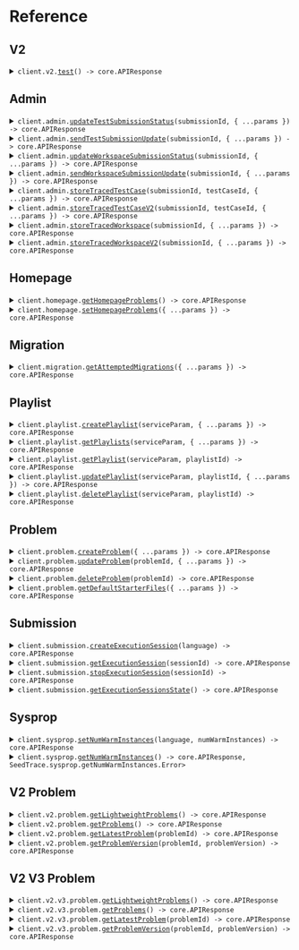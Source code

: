 # Reference
## V2
<details><summary><code>client.v2.<a href="/src/api/resources/v2/client/Client.ts">test</a>() -> core.APIResponse<void, SeedTrace.v2.test.Error></code></summary>
<dl>
<dd>

#### 🔌 Usage

<dl>
<dd>

<dl>
<dd>

```typescript
await client.v2.test();

```
</dd>
</dl>
</dd>
</dl>

#### ⚙️ Parameters

<dl>
<dd>

<dl>
<dd>

**requestOptions:** `V2.RequestOptions` 
    
</dd>
</dl>
</dd>
</dl>


</dd>
</dl>
</details>

## Admin
<details><summary><code>client.admin.<a href="/src/api/resources/admin/client/Client.ts">updateTestSubmissionStatus</a>(submissionId, { ...params }) -> core.APIResponse<void, SeedTrace.admin.updateTestSubmissionStatus.Error></code></summary>
<dl>
<dd>

#### 🔌 Usage

<dl>
<dd>

<dl>
<dd>

```typescript
await client.admin.updateTestSubmissionStatus(SeedTrace.SubmissionId("d5e9c84f-c2b2-4bf4-b4b0-7ffd7a9ffc32"), {
    type: "stopped"
});

```
</dd>
</dl>
</dd>
</dl>

#### ⚙️ Parameters

<dl>
<dd>

<dl>
<dd>

**submissionId:** `SeedTrace.SubmissionId` 
    
</dd>
</dl>

<dl>
<dd>

**request:** `SeedTrace.TestSubmissionStatus` 
    
</dd>
</dl>

<dl>
<dd>

**requestOptions:** `Admin.RequestOptions` 
    
</dd>
</dl>
</dd>
</dl>


</dd>
</dl>
</details>

<details><summary><code>client.admin.<a href="/src/api/resources/admin/client/Client.ts">sendTestSubmissionUpdate</a>(submissionId, { ...params }) -> core.APIResponse<void, SeedTrace.admin.sendTestSubmissionUpdate.Error></code></summary>
<dl>
<dd>

#### 🔌 Usage

<dl>
<dd>

<dl>
<dd>

```typescript
await client.admin.sendTestSubmissionUpdate(SeedTrace.SubmissionId("d5e9c84f-c2b2-4bf4-b4b0-7ffd7a9ffc32"), {
    updateTime: "2024-01-15T09:30:00Z",
    updateInfo: {
        type: "running",
        value: "QUEUEING_SUBMISSION"
    }
});

```
</dd>
</dl>
</dd>
</dl>

#### ⚙️ Parameters

<dl>
<dd>

<dl>
<dd>

**submissionId:** `SeedTrace.SubmissionId` 
    
</dd>
</dl>

<dl>
<dd>

**request:** `SeedTrace.TestSubmissionUpdate` 
    
</dd>
</dl>

<dl>
<dd>

**requestOptions:** `Admin.RequestOptions` 
    
</dd>
</dl>
</dd>
</dl>


</dd>
</dl>
</details>

<details><summary><code>client.admin.<a href="/src/api/resources/admin/client/Client.ts">updateWorkspaceSubmissionStatus</a>(submissionId, { ...params }) -> core.APIResponse<void, SeedTrace.admin.updateWorkspaceSubmissionStatus.Error></code></summary>
<dl>
<dd>

#### 🔌 Usage

<dl>
<dd>

<dl>
<dd>

```typescript
await client.admin.updateWorkspaceSubmissionStatus(SeedTrace.SubmissionId("d5e9c84f-c2b2-4bf4-b4b0-7ffd7a9ffc32"), {
    type: "stopped"
});

```
</dd>
</dl>
</dd>
</dl>

#### ⚙️ Parameters

<dl>
<dd>

<dl>
<dd>

**submissionId:** `SeedTrace.SubmissionId` 
    
</dd>
</dl>

<dl>
<dd>

**request:** `SeedTrace.WorkspaceSubmissionStatus` 
    
</dd>
</dl>

<dl>
<dd>

**requestOptions:** `Admin.RequestOptions` 
    
</dd>
</dl>
</dd>
</dl>


</dd>
</dl>
</details>

<details><summary><code>client.admin.<a href="/src/api/resources/admin/client/Client.ts">sendWorkspaceSubmissionUpdate</a>(submissionId, { ...params }) -> core.APIResponse<void, SeedTrace.admin.sendWorkspaceSubmissionUpdate.Error></code></summary>
<dl>
<dd>

#### 🔌 Usage

<dl>
<dd>

<dl>
<dd>

```typescript
await client.admin.sendWorkspaceSubmissionUpdate(SeedTrace.SubmissionId("d5e9c84f-c2b2-4bf4-b4b0-7ffd7a9ffc32"), {
    updateTime: "2024-01-15T09:30:00Z",
    updateInfo: {
        type: "running",
        value: "QUEUEING_SUBMISSION"
    }
});

```
</dd>
</dl>
</dd>
</dl>

#### ⚙️ Parameters

<dl>
<dd>

<dl>
<dd>

**submissionId:** `SeedTrace.SubmissionId` 
    
</dd>
</dl>

<dl>
<dd>

**request:** `SeedTrace.WorkspaceSubmissionUpdate` 
    
</dd>
</dl>

<dl>
<dd>

**requestOptions:** `Admin.RequestOptions` 
    
</dd>
</dl>
</dd>
</dl>


</dd>
</dl>
</details>

<details><summary><code>client.admin.<a href="/src/api/resources/admin/client/Client.ts">storeTracedTestCase</a>(submissionId, testCaseId, { ...params }) -> core.APIResponse<void, SeedTrace.admin.storeTracedTestCase.Error></code></summary>
<dl>
<dd>

#### 🔌 Usage

<dl>
<dd>

<dl>
<dd>

```typescript
await client.admin.storeTracedTestCase(SeedTrace.SubmissionId("d5e9c84f-c2b2-4bf4-b4b0-7ffd7a9ffc32"), "testCaseId", {
    result: {
        result: {
            expectedResult: {
                type: "integerValue",
                value: 1
            },
            actualResult: {
                type: "value",
                value: {
                    type: "integerValue",
                    value: 1
                }
            },
            passed: true
        },
        stdout: "stdout"
    },
    traceResponses: [{
            submissionId: SeedTrace.SubmissionId("d5e9c84f-c2b2-4bf4-b4b0-7ffd7a9ffc32"),
            lineNumber: 1,
            returnValue: {
                type: "integerValue",
                value: 1
            },
            expressionLocation: {
                start: 1,
                offset: 1
            },
            stack: {
                numStackFrames: 1,
                topStackFrame: {
                    methodName: "methodName",
                    lineNumber: 1,
                    scopes: [{
                            variables: {
                                "variables": {
                                    type: "integerValue",
                                    value: 1
                                }
                            }
                        }, {
                            variables: {
                                "variables": {
                                    type: "integerValue",
                                    value: 1
                                }
                            }
                        }]
                }
            },
            stdout: "stdout"
        }, {
            submissionId: SeedTrace.SubmissionId("d5e9c84f-c2b2-4bf4-b4b0-7ffd7a9ffc32"),
            lineNumber: 1,
            returnValue: {
                type: "integerValue",
                value: 1
            },
            expressionLocation: {
                start: 1,
                offset: 1
            },
            stack: {
                numStackFrames: 1,
                topStackFrame: {
                    methodName: "methodName",
                    lineNumber: 1,
                    scopes: [{
                            variables: {
                                "variables": {
                                    type: "integerValue",
                                    value: 1
                                }
                            }
                        }, {
                            variables: {
                                "variables": {
                                    type: "integerValue",
                                    value: 1
                                }
                            }
                        }]
                }
            },
            stdout: "stdout"
        }]
});

```
</dd>
</dl>
</dd>
</dl>

#### ⚙️ Parameters

<dl>
<dd>

<dl>
<dd>

**submissionId:** `SeedTrace.SubmissionId` 
    
</dd>
</dl>

<dl>
<dd>

**testCaseId:** `string` 
    
</dd>
</dl>

<dl>
<dd>

**request:** `SeedTrace.StoreTracedTestCaseRequest` 
    
</dd>
</dl>

<dl>
<dd>

**requestOptions:** `Admin.RequestOptions` 
    
</dd>
</dl>
</dd>
</dl>


</dd>
</dl>
</details>

<details><summary><code>client.admin.<a href="/src/api/resources/admin/client/Client.ts">storeTracedTestCaseV2</a>(submissionId, testCaseId, { ...params }) -> core.APIResponse<void, SeedTrace.admin.storeTracedTestCaseV2.Error></code></summary>
<dl>
<dd>

#### 🔌 Usage

<dl>
<dd>

<dl>
<dd>

```typescript
await client.admin.storeTracedTestCaseV2(SeedTrace.SubmissionId("d5e9c84f-c2b2-4bf4-b4b0-7ffd7a9ffc32"), SeedTrace.TestCaseId("testCaseId"), [{
        submissionId: SeedTrace.SubmissionId("d5e9c84f-c2b2-4bf4-b4b0-7ffd7a9ffc32"),
        lineNumber: 1,
        file: {
            filename: "filename",
            directory: "directory"
        },
        returnValue: {
            type: "integerValue",
            value: 1
        },
        expressionLocation: {
            start: 1,
            offset: 1
        },
        stack: {
            numStackFrames: 1,
            topStackFrame: {
                methodName: "methodName",
                lineNumber: 1,
                scopes: [{
                        variables: {
                            "variables": {
                                type: "integerValue",
                                value: 1
                            }
                        }
                    }, {
                        variables: {
                            "variables": {
                                type: "integerValue",
                                value: 1
                            }
                        }
                    }]
            }
        },
        stdout: "stdout"
    }, {
        submissionId: SeedTrace.SubmissionId("d5e9c84f-c2b2-4bf4-b4b0-7ffd7a9ffc32"),
        lineNumber: 1,
        file: {
            filename: "filename",
            directory: "directory"
        },
        returnValue: {
            type: "integerValue",
            value: 1
        },
        expressionLocation: {
            start: 1,
            offset: 1
        },
        stack: {
            numStackFrames: 1,
            topStackFrame: {
                methodName: "methodName",
                lineNumber: 1,
                scopes: [{
                        variables: {
                            "variables": {
                                type: "integerValue",
                                value: 1
                            }
                        }
                    }, {
                        variables: {
                            "variables": {
                                type: "integerValue",
                                value: 1
                            }
                        }
                    }]
            }
        },
        stdout: "stdout"
    }]);

```
</dd>
</dl>
</dd>
</dl>

#### ⚙️ Parameters

<dl>
<dd>

<dl>
<dd>

**submissionId:** `SeedTrace.SubmissionId` 
    
</dd>
</dl>

<dl>
<dd>

**testCaseId:** `SeedTrace.TestCaseId` 
    
</dd>
</dl>

<dl>
<dd>

**request:** `SeedTrace.TraceResponseV2[]` 
    
</dd>
</dl>

<dl>
<dd>

**requestOptions:** `Admin.RequestOptions` 
    
</dd>
</dl>
</dd>
</dl>


</dd>
</dl>
</details>

<details><summary><code>client.admin.<a href="/src/api/resources/admin/client/Client.ts">storeTracedWorkspace</a>(submissionId, { ...params }) -> core.APIResponse<void, SeedTrace.admin.storeTracedWorkspace.Error></code></summary>
<dl>
<dd>

#### 🔌 Usage

<dl>
<dd>

<dl>
<dd>

```typescript
await client.admin.storeTracedWorkspace(SeedTrace.SubmissionId("d5e9c84f-c2b2-4bf4-b4b0-7ffd7a9ffc32"), {
    workspaceRunDetails: {
        exceptionV2: {
            type: "generic",
            exceptionType: "exceptionType",
            exceptionMessage: "exceptionMessage",
            exceptionStacktrace: "exceptionStacktrace"
        },
        exception: {
            exceptionType: "exceptionType",
            exceptionMessage: "exceptionMessage",
            exceptionStacktrace: "exceptionStacktrace"
        },
        stdout: "stdout"
    },
    traceResponses: [{
            submissionId: SeedTrace.SubmissionId("d5e9c84f-c2b2-4bf4-b4b0-7ffd7a9ffc32"),
            lineNumber: 1,
            returnValue: {
                type: "integerValue",
                value: 1
            },
            expressionLocation: {
                start: 1,
                offset: 1
            },
            stack: {
                numStackFrames: 1,
                topStackFrame: {
                    methodName: "methodName",
                    lineNumber: 1,
                    scopes: [{
                            variables: {
                                "variables": {
                                    type: "integerValue",
                                    value: 1
                                }
                            }
                        }, {
                            variables: {
                                "variables": {
                                    type: "integerValue",
                                    value: 1
                                }
                            }
                        }]
                }
            },
            stdout: "stdout"
        }, {
            submissionId: SeedTrace.SubmissionId("d5e9c84f-c2b2-4bf4-b4b0-7ffd7a9ffc32"),
            lineNumber: 1,
            returnValue: {
                type: "integerValue",
                value: 1
            },
            expressionLocation: {
                start: 1,
                offset: 1
            },
            stack: {
                numStackFrames: 1,
                topStackFrame: {
                    methodName: "methodName",
                    lineNumber: 1,
                    scopes: [{
                            variables: {
                                "variables": {
                                    type: "integerValue",
                                    value: 1
                                }
                            }
                        }, {
                            variables: {
                                "variables": {
                                    type: "integerValue",
                                    value: 1
                                }
                            }
                        }]
                }
            },
            stdout: "stdout"
        }]
});

```
</dd>
</dl>
</dd>
</dl>

#### ⚙️ Parameters

<dl>
<dd>

<dl>
<dd>

**submissionId:** `SeedTrace.SubmissionId` 
    
</dd>
</dl>

<dl>
<dd>

**request:** `SeedTrace.StoreTracedWorkspaceRequest` 
    
</dd>
</dl>

<dl>
<dd>

**requestOptions:** `Admin.RequestOptions` 
    
</dd>
</dl>
</dd>
</dl>


</dd>
</dl>
</details>

<details><summary><code>client.admin.<a href="/src/api/resources/admin/client/Client.ts">storeTracedWorkspaceV2</a>(submissionId, { ...params }) -> core.APIResponse<void, SeedTrace.admin.storeTracedWorkspaceV2.Error></code></summary>
<dl>
<dd>

#### 🔌 Usage

<dl>
<dd>

<dl>
<dd>

```typescript
await client.admin.storeTracedWorkspaceV2(SeedTrace.SubmissionId("d5e9c84f-c2b2-4bf4-b4b0-7ffd7a9ffc32"), [{
        submissionId: SeedTrace.SubmissionId("d5e9c84f-c2b2-4bf4-b4b0-7ffd7a9ffc32"),
        lineNumber: 1,
        file: {
            filename: "filename",
            directory: "directory"
        },
        returnValue: {
            type: "integerValue",
            value: 1
        },
        expressionLocation: {
            start: 1,
            offset: 1
        },
        stack: {
            numStackFrames: 1,
            topStackFrame: {
                methodName: "methodName",
                lineNumber: 1,
                scopes: [{
                        variables: {
                            "variables": {
                                type: "integerValue",
                                value: 1
                            }
                        }
                    }, {
                        variables: {
                            "variables": {
                                type: "integerValue",
                                value: 1
                            }
                        }
                    }]
            }
        },
        stdout: "stdout"
    }, {
        submissionId: SeedTrace.SubmissionId("d5e9c84f-c2b2-4bf4-b4b0-7ffd7a9ffc32"),
        lineNumber: 1,
        file: {
            filename: "filename",
            directory: "directory"
        },
        returnValue: {
            type: "integerValue",
            value: 1
        },
        expressionLocation: {
            start: 1,
            offset: 1
        },
        stack: {
            numStackFrames: 1,
            topStackFrame: {
                methodName: "methodName",
                lineNumber: 1,
                scopes: [{
                        variables: {
                            "variables": {
                                type: "integerValue",
                                value: 1
                            }
                        }
                    }, {
                        variables: {
                            "variables": {
                                type: "integerValue",
                                value: 1
                            }
                        }
                    }]
            }
        },
        stdout: "stdout"
    }]);

```
</dd>
</dl>
</dd>
</dl>

#### ⚙️ Parameters

<dl>
<dd>

<dl>
<dd>

**submissionId:** `SeedTrace.SubmissionId` 
    
</dd>
</dl>

<dl>
<dd>

**request:** `SeedTrace.TraceResponseV2[]` 
    
</dd>
</dl>

<dl>
<dd>

**requestOptions:** `Admin.RequestOptions` 
    
</dd>
</dl>
</dd>
</dl>


</dd>
</dl>
</details>

## Homepage
<details><summary><code>client.homepage.<a href="/src/api/resources/homepage/client/Client.ts">getHomepageProblems</a>() -> core.APIResponse<SeedTrace.ProblemId[], SeedTrace.homepage.getHomepageProblems.Error></code></summary>
<dl>
<dd>

#### 🔌 Usage

<dl>
<dd>

<dl>
<dd>

```typescript
await client.homepage.getHomepageProblems();

```
</dd>
</dl>
</dd>
</dl>

#### ⚙️ Parameters

<dl>
<dd>

<dl>
<dd>

**requestOptions:** `Homepage.RequestOptions` 
    
</dd>
</dl>
</dd>
</dl>


</dd>
</dl>
</details>

<details><summary><code>client.homepage.<a href="/src/api/resources/homepage/client/Client.ts">setHomepageProblems</a>({ ...params }) -> core.APIResponse<void, SeedTrace.homepage.setHomepageProblems.Error></code></summary>
<dl>
<dd>

#### 🔌 Usage

<dl>
<dd>

<dl>
<dd>

```typescript
await client.homepage.setHomepageProblems([SeedTrace.ProblemId("string"), SeedTrace.ProblemId("string")]);

```
</dd>
</dl>
</dd>
</dl>

#### ⚙️ Parameters

<dl>
<dd>

<dl>
<dd>

**request:** `SeedTrace.ProblemId[]` 
    
</dd>
</dl>

<dl>
<dd>

**requestOptions:** `Homepage.RequestOptions` 
    
</dd>
</dl>
</dd>
</dl>


</dd>
</dl>
</details>

## Migration
<details><summary><code>client.migration.<a href="/src/api/resources/migration/client/Client.ts">getAttemptedMigrations</a>({ ...params }) -> core.APIResponse<SeedTrace.Migration[], SeedTrace.migration.getAttemptedMigrations.Error></code></summary>
<dl>
<dd>

#### 🔌 Usage

<dl>
<dd>

<dl>
<dd>

```typescript
await client.migration.getAttemptedMigrations({
    "admin-key-header": "admin-key-header"
});

```
</dd>
</dl>
</dd>
</dl>

#### ⚙️ Parameters

<dl>
<dd>

<dl>
<dd>

**request:** `SeedTrace.GetAttemptedMigrationsRequest` 
    
</dd>
</dl>

<dl>
<dd>

**requestOptions:** `Migration.RequestOptions` 
    
</dd>
</dl>
</dd>
</dl>


</dd>
</dl>
</details>

## Playlist
<details><summary><code>client.playlist.<a href="/src/api/resources/playlist/client/Client.ts">createPlaylist</a>(serviceParam, { ...params }) -> core.APIResponse<SeedTrace.Playlist, SeedTrace.playlist.createPlaylist.Error></code></summary>
<dl>
<dd>

#### 📝 Description

<dl>
<dd>

<dl>
<dd>

Create a new playlist
</dd>
</dl>
</dd>
</dl>

#### 🔌 Usage

<dl>
<dd>

<dl>
<dd>

```typescript
await client.playlist.createPlaylist(1, {
    datetime: "2024-01-15T09:30:00Z",
    optionalDatetime: "2024-01-15T09:30:00Z",
    body: {
        name: "name",
        problems: [SeedTrace.ProblemId("problems"), SeedTrace.ProblemId("problems")]
    }
});

```
</dd>
</dl>
</dd>
</dl>

#### ⚙️ Parameters

<dl>
<dd>

<dl>
<dd>

**serviceParam:** `number` 
    
</dd>
</dl>

<dl>
<dd>

**request:** `SeedTrace.CreatePlaylistRequest` 
    
</dd>
</dl>

<dl>
<dd>

**requestOptions:** `Playlist.RequestOptions` 
    
</dd>
</dl>
</dd>
</dl>


</dd>
</dl>
</details>

<details><summary><code>client.playlist.<a href="/src/api/resources/playlist/client/Client.ts">getPlaylists</a>(serviceParam, { ...params }) -> core.APIResponse<SeedTrace.Playlist[], SeedTrace.playlist.getPlaylists.Error></code></summary>
<dl>
<dd>

#### 📝 Description

<dl>
<dd>

<dl>
<dd>

Returns the user's playlists
</dd>
</dl>
</dd>
</dl>

#### 🔌 Usage

<dl>
<dd>

<dl>
<dd>

```typescript
await client.playlist.getPlaylists(1, {
    limit: 1,
    otherField: "otherField",
    multiLineDocs: "multiLineDocs",
    optionalMultipleField: "optionalMultipleField",
    multipleField: "multipleField"
});

```
</dd>
</dl>
</dd>
</dl>

#### ⚙️ Parameters

<dl>
<dd>

<dl>
<dd>

**serviceParam:** `number` 
    
</dd>
</dl>

<dl>
<dd>

**request:** `SeedTrace.GetPlaylistsRequest` 
    
</dd>
</dl>

<dl>
<dd>

**requestOptions:** `Playlist.RequestOptions` 
    
</dd>
</dl>
</dd>
</dl>


</dd>
</dl>
</details>

<details><summary><code>client.playlist.<a href="/src/api/resources/playlist/client/Client.ts">getPlaylist</a>(serviceParam, playlistId) -> core.APIResponse<SeedTrace.Playlist, SeedTrace.playlist.getPlaylist.Error></code></summary>
<dl>
<dd>

#### 📝 Description

<dl>
<dd>

<dl>
<dd>

Returns a playlist
</dd>
</dl>
</dd>
</dl>

#### 🔌 Usage

<dl>
<dd>

<dl>
<dd>

```typescript
await client.playlist.getPlaylist(1, SeedTrace.PlaylistId("playlistId"));

```
</dd>
</dl>
</dd>
</dl>

#### ⚙️ Parameters

<dl>
<dd>

<dl>
<dd>

**serviceParam:** `number` 
    
</dd>
</dl>

<dl>
<dd>

**playlistId:** `SeedTrace.PlaylistId` 
    
</dd>
</dl>

<dl>
<dd>

**requestOptions:** `Playlist.RequestOptions` 
    
</dd>
</dl>
</dd>
</dl>


</dd>
</dl>
</details>

<details><summary><code>client.playlist.<a href="/src/api/resources/playlist/client/Client.ts">updatePlaylist</a>(serviceParam, playlistId, { ...params }) -> core.APIResponse<SeedTrace.Playlist | undefined, SeedTrace.playlist.updatePlaylist.Error></code></summary>
<dl>
<dd>

#### 📝 Description

<dl>
<dd>

<dl>
<dd>

Updates a playlist
</dd>
</dl>
</dd>
</dl>

#### 🔌 Usage

<dl>
<dd>

<dl>
<dd>

```typescript
await client.playlist.updatePlaylist(1, SeedTrace.PlaylistId("playlistId"), {
    name: "name",
    problems: [SeedTrace.ProblemId("problems"), SeedTrace.ProblemId("problems")]
});

```
</dd>
</dl>
</dd>
</dl>

#### ⚙️ Parameters

<dl>
<dd>

<dl>
<dd>

**serviceParam:** `number` 
    
</dd>
</dl>

<dl>
<dd>

**playlistId:** `SeedTrace.PlaylistId` 
    
</dd>
</dl>

<dl>
<dd>

**request:** `SeedTrace.UpdatePlaylistRequest` 
    
</dd>
</dl>

<dl>
<dd>

**requestOptions:** `Playlist.RequestOptions` 
    
</dd>
</dl>
</dd>
</dl>


</dd>
</dl>
</details>

<details><summary><code>client.playlist.<a href="/src/api/resources/playlist/client/Client.ts">deletePlaylist</a>(serviceParam, playlistId) -> core.APIResponse<void, SeedTrace.playlist.deletePlaylist.Error></code></summary>
<dl>
<dd>

#### 📝 Description

<dl>
<dd>

<dl>
<dd>

Deletes a playlist
</dd>
</dl>
</dd>
</dl>

#### 🔌 Usage

<dl>
<dd>

<dl>
<dd>

```typescript
await client.playlist.deletePlaylist(1, SeedTrace.PlaylistId("playlist_id"));

```
</dd>
</dl>
</dd>
</dl>

#### ⚙️ Parameters

<dl>
<dd>

<dl>
<dd>

**serviceParam:** `number` 
    
</dd>
</dl>

<dl>
<dd>

**playlistId:** `SeedTrace.PlaylistId` 
    
</dd>
</dl>

<dl>
<dd>

**requestOptions:** `Playlist.RequestOptions` 
    
</dd>
</dl>
</dd>
</dl>


</dd>
</dl>
</details>

## Problem
<details><summary><code>client.problem.<a href="/src/api/resources/problem/client/Client.ts">createProblem</a>({ ...params }) -> core.APIResponse<SeedTrace.CreateProblemResponse, SeedTrace.problem.createProblem.Error></code></summary>
<dl>
<dd>

#### 📝 Description

<dl>
<dd>

<dl>
<dd>

Creates a problem
</dd>
</dl>
</dd>
</dl>

#### 🔌 Usage

<dl>
<dd>

<dl>
<dd>

```typescript
await client.problem.createProblem({
    problemName: "problemName",
    problemDescription: {
        boards: [{
                type: "html",
                value: "boards"
            }, {
                type: "html",
                value: "boards"
            }]
    },
    files: {
        ["JAVA"]: {
            solutionFile: {
                filename: "filename",
                contents: "contents"
            },
            readOnlyFiles: [{
                    filename: "filename",
                    contents: "contents"
                }, {
                    filename: "filename",
                    contents: "contents"
                }]
        }
    },
    inputParams: [{
            variableType: {
                type: "integerType"
            },
            name: "name"
        }, {
            variableType: {
                type: "integerType"
            },
            name: "name"
        }],
    outputType: {
        type: "integerType"
    },
    testcases: [{
            testCase: {
                id: "id",
                params: [{
                        type: "integerValue",
                        value: 1
                    }, {
                        type: "integerValue",
                        value: 1
                    }]
            },
            expectedResult: {
                type: "integerValue",
                value: 1
            }
        }, {
            testCase: {
                id: "id",
                params: [{
                        type: "integerValue",
                        value: 1
                    }, {
                        type: "integerValue",
                        value: 1
                    }]
            },
            expectedResult: {
                type: "integerValue",
                value: 1
            }
        }],
    methodName: "methodName"
});

```
</dd>
</dl>
</dd>
</dl>

#### ⚙️ Parameters

<dl>
<dd>

<dl>
<dd>

**request:** `SeedTrace.CreateProblemRequest` 
    
</dd>
</dl>

<dl>
<dd>

**requestOptions:** `Problem.RequestOptions` 
    
</dd>
</dl>
</dd>
</dl>


</dd>
</dl>
</details>

<details><summary><code>client.problem.<a href="/src/api/resources/problem/client/Client.ts">updateProblem</a>(problemId, { ...params }) -> core.APIResponse<SeedTrace.UpdateProblemResponse, SeedTrace.problem.updateProblem.Error></code></summary>
<dl>
<dd>

#### 📝 Description

<dl>
<dd>

<dl>
<dd>

Updates a problem
</dd>
</dl>
</dd>
</dl>

#### 🔌 Usage

<dl>
<dd>

<dl>
<dd>

```typescript
await client.problem.updateProblem(SeedTrace.ProblemId("problemId"), {
    problemName: "problemName",
    problemDescription: {
        boards: [{
                type: "html",
                value: "boards"
            }, {
                type: "html",
                value: "boards"
            }]
    },
    files: {
        ["JAVA"]: {
            solutionFile: {
                filename: "filename",
                contents: "contents"
            },
            readOnlyFiles: [{
                    filename: "filename",
                    contents: "contents"
                }, {
                    filename: "filename",
                    contents: "contents"
                }]
        }
    },
    inputParams: [{
            variableType: {
                type: "integerType"
            },
            name: "name"
        }, {
            variableType: {
                type: "integerType"
            },
            name: "name"
        }],
    outputType: {
        type: "integerType"
    },
    testcases: [{
            testCase: {
                id: "id",
                params: [{
                        type: "integerValue",
                        value: 1
                    }, {
                        type: "integerValue",
                        value: 1
                    }]
            },
            expectedResult: {
                type: "integerValue",
                value: 1
            }
        }, {
            testCase: {
                id: "id",
                params: [{
                        type: "integerValue",
                        value: 1
                    }, {
                        type: "integerValue",
                        value: 1
                    }]
            },
            expectedResult: {
                type: "integerValue",
                value: 1
            }
        }],
    methodName: "methodName"
});

```
</dd>
</dl>
</dd>
</dl>

#### ⚙️ Parameters

<dl>
<dd>

<dl>
<dd>

**problemId:** `SeedTrace.ProblemId` 
    
</dd>
</dl>

<dl>
<dd>

**request:** `SeedTrace.CreateProblemRequest` 
    
</dd>
</dl>

<dl>
<dd>

**requestOptions:** `Problem.RequestOptions` 
    
</dd>
</dl>
</dd>
</dl>


</dd>
</dl>
</details>

<details><summary><code>client.problem.<a href="/src/api/resources/problem/client/Client.ts">deleteProblem</a>(problemId) -> core.APIResponse<void, SeedTrace.problem.deleteProblem.Error></code></summary>
<dl>
<dd>

#### 📝 Description

<dl>
<dd>

<dl>
<dd>

Soft deletes a problem
</dd>
</dl>
</dd>
</dl>

#### 🔌 Usage

<dl>
<dd>

<dl>
<dd>

```typescript
await client.problem.deleteProblem(SeedTrace.ProblemId("problemId"));

```
</dd>
</dl>
</dd>
</dl>

#### ⚙️ Parameters

<dl>
<dd>

<dl>
<dd>

**problemId:** `SeedTrace.ProblemId` 
    
</dd>
</dl>

<dl>
<dd>

**requestOptions:** `Problem.RequestOptions` 
    
</dd>
</dl>
</dd>
</dl>


</dd>
</dl>
</details>

<details><summary><code>client.problem.<a href="/src/api/resources/problem/client/Client.ts">getDefaultStarterFiles</a>({ ...params }) -> core.APIResponse<SeedTrace.GetDefaultStarterFilesResponse, SeedTrace.problem.getDefaultStarterFiles.Error></code></summary>
<dl>
<dd>

#### 📝 Description

<dl>
<dd>

<dl>
<dd>

Returns default starter files for problem
</dd>
</dl>
</dd>
</dl>

#### 🔌 Usage

<dl>
<dd>

<dl>
<dd>

```typescript
await client.problem.getDefaultStarterFiles({
    inputParams: [{
            variableType: {
                type: "integerType"
            },
            name: "name"
        }, {
            variableType: {
                type: "integerType"
            },
            name: "name"
        }],
    outputType: {
        type: "integerType"
    },
    methodName: "methodName"
});

```
</dd>
</dl>
</dd>
</dl>

#### ⚙️ Parameters

<dl>
<dd>

<dl>
<dd>

**request:** `SeedTrace.GetDefaultStarterFilesRequest` 
    
</dd>
</dl>

<dl>
<dd>

**requestOptions:** `Problem.RequestOptions` 
    
</dd>
</dl>
</dd>
</dl>


</dd>
</dl>
</details>

## Submission
<details><summary><code>client.submission.<a href="/src/api/resources/submission/client/Client.ts">createExecutionSession</a>(language) -> core.APIResponse<SeedTrace.ExecutionSessionResponse, SeedTrace.submission.createExecutionSession.Error></code></summary>
<dl>
<dd>

#### 📝 Description

<dl>
<dd>

<dl>
<dd>

Returns sessionId and execution server URL for session. Spins up server.
</dd>
</dl>
</dd>
</dl>

#### 🔌 Usage

<dl>
<dd>

<dl>
<dd>

```typescript
await client.submission.createExecutionSession("JAVA");

```
</dd>
</dl>
</dd>
</dl>

#### ⚙️ Parameters

<dl>
<dd>

<dl>
<dd>

**language:** `SeedTrace.Language` 
    
</dd>
</dl>

<dl>
<dd>

**requestOptions:** `Submission.RequestOptions` 
    
</dd>
</dl>
</dd>
</dl>


</dd>
</dl>
</details>

<details><summary><code>client.submission.<a href="/src/api/resources/submission/client/Client.ts">getExecutionSession</a>(sessionId) -> core.APIResponse<SeedTrace.ExecutionSessionResponse | undefined, SeedTrace.submission.getExecutionSession.Error></code></summary>
<dl>
<dd>

#### 📝 Description

<dl>
<dd>

<dl>
<dd>

Returns execution server URL for session. Returns empty if session isn't registered.
</dd>
</dl>
</dd>
</dl>

#### 🔌 Usage

<dl>
<dd>

<dl>
<dd>

```typescript
await client.submission.getExecutionSession("sessionId");

```
</dd>
</dl>
</dd>
</dl>

#### ⚙️ Parameters

<dl>
<dd>

<dl>
<dd>

**sessionId:** `string` 
    
</dd>
</dl>

<dl>
<dd>

**requestOptions:** `Submission.RequestOptions` 
    
</dd>
</dl>
</dd>
</dl>


</dd>
</dl>
</details>

<details><summary><code>client.submission.<a href="/src/api/resources/submission/client/Client.ts">stopExecutionSession</a>(sessionId) -> core.APIResponse<void, SeedTrace.submission.stopExecutionSession.Error></code></summary>
<dl>
<dd>

#### 📝 Description

<dl>
<dd>

<dl>
<dd>

Stops execution session.
</dd>
</dl>
</dd>
</dl>

#### 🔌 Usage

<dl>
<dd>

<dl>
<dd>

```typescript
await client.submission.stopExecutionSession("sessionId");

```
</dd>
</dl>
</dd>
</dl>

#### ⚙️ Parameters

<dl>
<dd>

<dl>
<dd>

**sessionId:** `string` 
    
</dd>
</dl>

<dl>
<dd>

**requestOptions:** `Submission.RequestOptions` 
    
</dd>
</dl>
</dd>
</dl>


</dd>
</dl>
</details>

<details><summary><code>client.submission.<a href="/src/api/resources/submission/client/Client.ts">getExecutionSessionsState</a>() -> core.APIResponse<SeedTrace.GetExecutionSessionStateResponse, SeedTrace.submission.getExecutionSessionsState.Error></code></summary>
<dl>
<dd>

#### 🔌 Usage

<dl>
<dd>

<dl>
<dd>

```typescript
await client.submission.getExecutionSessionsState();

```
</dd>
</dl>
</dd>
</dl>

#### ⚙️ Parameters

<dl>
<dd>

<dl>
<dd>

**requestOptions:** `Submission.RequestOptions` 
    
</dd>
</dl>
</dd>
</dl>


</dd>
</dl>
</details>

## Sysprop
<details><summary><code>client.sysprop.<a href="/src/api/resources/sysprop/client/Client.ts">setNumWarmInstances</a>(language, numWarmInstances) -> core.APIResponse<void, SeedTrace.sysprop.setNumWarmInstances.Error></code></summary>
<dl>
<dd>

#### 🔌 Usage

<dl>
<dd>

<dl>
<dd>

```typescript
await client.sysprop.setNumWarmInstances("JAVA", 1);

```
</dd>
</dl>
</dd>
</dl>

#### ⚙️ Parameters

<dl>
<dd>

<dl>
<dd>

**language:** `SeedTrace.Language` 
    
</dd>
</dl>

<dl>
<dd>

**numWarmInstances:** `number` 
    
</dd>
</dl>

<dl>
<dd>

**requestOptions:** `Sysprop.RequestOptions` 
    
</dd>
</dl>
</dd>
</dl>


</dd>
</dl>
</details>

<details><summary><code>client.sysprop.<a href="/src/api/resources/sysprop/client/Client.ts">getNumWarmInstances</a>() -> core.APIResponse<Record<SeedTrace.Language, number | undefined>, SeedTrace.sysprop.getNumWarmInstances.Error></code></summary>
<dl>
<dd>

#### 🔌 Usage

<dl>
<dd>

<dl>
<dd>

```typescript
await client.sysprop.getNumWarmInstances();

```
</dd>
</dl>
</dd>
</dl>

#### ⚙️ Parameters

<dl>
<dd>

<dl>
<dd>

**requestOptions:** `Sysprop.RequestOptions` 
    
</dd>
</dl>
</dd>
</dl>


</dd>
</dl>
</details>

## V2 Problem
<details><summary><code>client.v2.problem.<a href="/src/api/resources/v2/resources/problem/client/Client.ts">getLightweightProblems</a>() -> core.APIResponse<SeedTrace.LightweightProblemInfoV2[], SeedTrace.v2.problem.getLightweightProblems.Error></code></summary>
<dl>
<dd>

#### 📝 Description

<dl>
<dd>

<dl>
<dd>

Returns lightweight versions of all problems
</dd>
</dl>
</dd>
</dl>

#### 🔌 Usage

<dl>
<dd>

<dl>
<dd>

```typescript
await client.v2.problem.getLightweightProblems();

```
</dd>
</dl>
</dd>
</dl>

#### ⚙️ Parameters

<dl>
<dd>

<dl>
<dd>

**requestOptions:** `Problem.RequestOptions` 
    
</dd>
</dl>
</dd>
</dl>


</dd>
</dl>
</details>

<details><summary><code>client.v2.problem.<a href="/src/api/resources/v2/resources/problem/client/Client.ts">getProblems</a>() -> core.APIResponse<SeedTrace.ProblemInfoV2[], SeedTrace.v2.problem.getProblems.Error></code></summary>
<dl>
<dd>

#### 📝 Description

<dl>
<dd>

<dl>
<dd>

Returns latest versions of all problems
</dd>
</dl>
</dd>
</dl>

#### 🔌 Usage

<dl>
<dd>

<dl>
<dd>

```typescript
await client.v2.problem.getProblems();

```
</dd>
</dl>
</dd>
</dl>

#### ⚙️ Parameters

<dl>
<dd>

<dl>
<dd>

**requestOptions:** `Problem.RequestOptions` 
    
</dd>
</dl>
</dd>
</dl>


</dd>
</dl>
</details>

<details><summary><code>client.v2.problem.<a href="/src/api/resources/v2/resources/problem/client/Client.ts">getLatestProblem</a>(problemId) -> core.APIResponse<SeedTrace.ProblemInfoV2, SeedTrace.v2.problem.getLatestProblem.Error></code></summary>
<dl>
<dd>

#### 📝 Description

<dl>
<dd>

<dl>
<dd>

Returns latest version of a problem
</dd>
</dl>
</dd>
</dl>

#### 🔌 Usage

<dl>
<dd>

<dl>
<dd>

```typescript
await client.v2.problem.getLatestProblem(SeedTrace.ProblemId("problemId"));

```
</dd>
</dl>
</dd>
</dl>

#### ⚙️ Parameters

<dl>
<dd>

<dl>
<dd>

**problemId:** `SeedTrace.ProblemId` 
    
</dd>
</dl>

<dl>
<dd>

**requestOptions:** `Problem.RequestOptions` 
    
</dd>
</dl>
</dd>
</dl>


</dd>
</dl>
</details>

<details><summary><code>client.v2.problem.<a href="/src/api/resources/v2/resources/problem/client/Client.ts">getProblemVersion</a>(problemId, problemVersion) -> core.APIResponse<SeedTrace.ProblemInfoV2, SeedTrace.v2.problem.getProblemVersion.Error></code></summary>
<dl>
<dd>

#### 📝 Description

<dl>
<dd>

<dl>
<dd>

Returns requested version of a problem
</dd>
</dl>
</dd>
</dl>

#### 🔌 Usage

<dl>
<dd>

<dl>
<dd>

```typescript
await client.v2.problem.getProblemVersion(SeedTrace.ProblemId("problemId"), 1);

```
</dd>
</dl>
</dd>
</dl>

#### ⚙️ Parameters

<dl>
<dd>

<dl>
<dd>

**problemId:** `SeedTrace.ProblemId` 
    
</dd>
</dl>

<dl>
<dd>

**problemVersion:** `number` 
    
</dd>
</dl>

<dl>
<dd>

**requestOptions:** `Problem.RequestOptions` 
    
</dd>
</dl>
</dd>
</dl>


</dd>
</dl>
</details>

## V2 V3 Problem
<details><summary><code>client.v2.v3.problem.<a href="/src/api/resources/v2/resources/v3/resources/problem/client/Client.ts">getLightweightProblems</a>() -> core.APIResponse<SeedTrace.LightweightProblemInfoV2[], SeedTrace.v2.v3.problem.getLightweightProblems.Error></code></summary>
<dl>
<dd>

#### 📝 Description

<dl>
<dd>

<dl>
<dd>

Returns lightweight versions of all problems
</dd>
</dl>
</dd>
</dl>

#### 🔌 Usage

<dl>
<dd>

<dl>
<dd>

```typescript
await client.v2.v3.problem.getLightweightProblems();

```
</dd>
</dl>
</dd>
</dl>

#### ⚙️ Parameters

<dl>
<dd>

<dl>
<dd>

**requestOptions:** `Problem.RequestOptions` 
    
</dd>
</dl>
</dd>
</dl>


</dd>
</dl>
</details>

<details><summary><code>client.v2.v3.problem.<a href="/src/api/resources/v2/resources/v3/resources/problem/client/Client.ts">getProblems</a>() -> core.APIResponse<SeedTrace.ProblemInfoV2[], SeedTrace.v2.v3.problem.getProblems.Error></code></summary>
<dl>
<dd>

#### 📝 Description

<dl>
<dd>

<dl>
<dd>

Returns latest versions of all problems
</dd>
</dl>
</dd>
</dl>

#### 🔌 Usage

<dl>
<dd>

<dl>
<dd>

```typescript
await client.v2.v3.problem.getProblems();

```
</dd>
</dl>
</dd>
</dl>

#### ⚙️ Parameters

<dl>
<dd>

<dl>
<dd>

**requestOptions:** `Problem.RequestOptions` 
    
</dd>
</dl>
</dd>
</dl>


</dd>
</dl>
</details>

<details><summary><code>client.v2.v3.problem.<a href="/src/api/resources/v2/resources/v3/resources/problem/client/Client.ts">getLatestProblem</a>(problemId) -> core.APIResponse<SeedTrace.ProblemInfoV2, SeedTrace.v2.v3.problem.getLatestProblem.Error></code></summary>
<dl>
<dd>

#### 📝 Description

<dl>
<dd>

<dl>
<dd>

Returns latest version of a problem
</dd>
</dl>
</dd>
</dl>

#### 🔌 Usage

<dl>
<dd>

<dl>
<dd>

```typescript
await client.v2.v3.problem.getLatestProblem(SeedTrace.ProblemId("problemId"));

```
</dd>
</dl>
</dd>
</dl>

#### ⚙️ Parameters

<dl>
<dd>

<dl>
<dd>

**problemId:** `SeedTrace.ProblemId` 
    
</dd>
</dl>

<dl>
<dd>

**requestOptions:** `Problem.RequestOptions` 
    
</dd>
</dl>
</dd>
</dl>


</dd>
</dl>
</details>

<details><summary><code>client.v2.v3.problem.<a href="/src/api/resources/v2/resources/v3/resources/problem/client/Client.ts">getProblemVersion</a>(problemId, problemVersion) -> core.APIResponse<SeedTrace.ProblemInfoV2, SeedTrace.v2.v3.problem.getProblemVersion.Error></code></summary>
<dl>
<dd>

#### 📝 Description

<dl>
<dd>

<dl>
<dd>

Returns requested version of a problem
</dd>
</dl>
</dd>
</dl>

#### 🔌 Usage

<dl>
<dd>

<dl>
<dd>

```typescript
await client.v2.v3.problem.getProblemVersion(SeedTrace.ProblemId("problemId"), 1);

```
</dd>
</dl>
</dd>
</dl>

#### ⚙️ Parameters

<dl>
<dd>

<dl>
<dd>

**problemId:** `SeedTrace.ProblemId` 
    
</dd>
</dl>

<dl>
<dd>

**problemVersion:** `number` 
    
</dd>
</dl>

<dl>
<dd>

**requestOptions:** `Problem.RequestOptions` 
    
</dd>
</dl>
</dd>
</dl>


</dd>
</dl>
</details>
